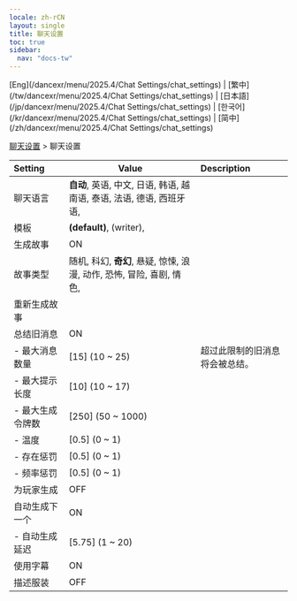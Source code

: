 ```yaml
---
locale: zh-rCN
layout: single
title: 聊天设置
toc: true
sidebar:
  nav: "docs-tw"
---
```

[Eng](/dancexr/menu/2025.4/Chat Settings/chat_settings) | [繁中](/tw/dancexr/menu/2025.4/Chat Settings/chat_settings) | [日本語](/jp/dancexr/menu/2025.4/Chat Settings/chat_settings) | [한국어](/kr/dancexr/menu/2025.4/Chat Settings/chat_settings) | [简中](/zh/dancexr/menu/2025.4/Chat Settings/chat_settings)

[聊天设置](../menu#聊天设置) > 聊天设置



| Setting | Value | Description |
| :--- | --- | :--- |
| 聊天语言 | **自动**, 英语, 中文, 日语, 韩语, 越南语, 泰语, 法语, 德语, 西班牙语,  |  |
| 模板 | **(default)**, (writer),  |  |
| 生成故事 | ON | 
| 故事类型 | 随机, 科幻, **奇幻**, 悬疑, 惊悚, 浪漫, 动作, 恐怖, 冒险, 喜剧, 情色,  |  |
| 重新生成故事 || 
| 总结旧消息 | ON | 
|- 最大消息数量 | [15] (10 ~ 25) | 超过此限制的旧消息将会被总结。
|- 最大提示长度 | [10] (10 ~ 17) | 
|- 最大生成令牌数 | [250] (50 ~ 1000) | 
|- 温度 | [0.5] (0 ~ 1) | 
|- 存在惩罚 | [0.5] (0 ~ 1) | 
|- 频率惩罚 | [0.5] (0 ~ 1) | 
| 为玩家生成 | OFF | 
| 自动生成下一个 | ON | 
|- 自动生成延迟 | [5.75] (1 ~ 20) | 
| 使用字幕 | ON | 
| 描述服装 | OFF | 
